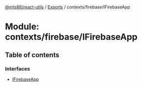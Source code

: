 [@mts88/react-utils](../README.md) / [Exports](../modules.md) / contexts/firebase/IFirebaseApp

# Module: contexts/firebase/IFirebaseApp

## Table of contents

### Interfaces

- [IFirebaseApp](../interfaces/contexts_firebase_IFirebaseApp.IFirebaseApp.md)
